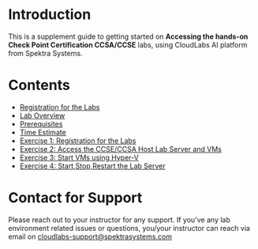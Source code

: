 # Introduction

This is a supplement guide to getting started on **Accessing the hands-on Check Point Certification CCSA/CCSE** labs, using CloudLabs AI platform from Spektra Systems. 



# Contents 

* [Registration for the Labs](https://github.com/Abhishekpathania01/Check-Point-Labs/blob/master/technical_deep_dive/Registration%20for%20the%20Labs.md#registration-for-the-labs)
* [Lab Overview](./technical_deep_dive/LabOverview.md#lab-overview)
* [Prerequisites](./technical_deep_dive/Prerequisites.md#prerequisites)
* [Time Estimate](./technical_deep_dive/Time%20Estimate.md#time-estimate)
* [Exercise 1: Registration for the Labs](./technical_deep_dive/Exercise%201-Option-1%20Register%20via%20Signup%20URL.md#register-using-signup-link)
* [Exercise 2: Access the CCSE/CCSA Host Lab Server and VMs](https://github.com/Abhishekpathania01/Check-Point-Labs/blob/master/technical_deep_dive/Exercise%202-%20Access%20the%20CCSECCSA%20Host%20Lab%20Server%20and%20VMs.md)
* [Exercise 3: Start VMs using Hyper-V](./technical_deep_dive/Exercise%203%20Start%20VMs%20using%20Hyper-V.md#exercise-3-start-vms-using-hyper-v-manager)
* [Exercise 4: Start,Stop,Restart the Lab Server](./technical_deep_dive/Exercise%204%20Start%2CStop%2CRestart%20the%20Lab%20Server.md#exercise-4-startstoprestart-the-lab-server)



# Contact for Support
Please reach out to your instructor for any support. If you've any lab environment related issues or questions, you/your instructor can reach via email on cloudlabs-support@spektrasystems.com 
